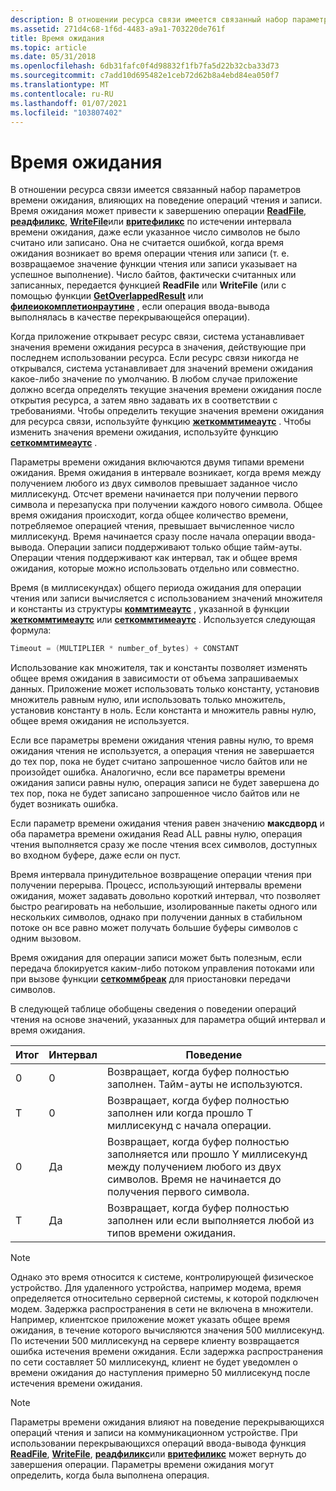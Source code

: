 ```yaml
---
description: В отношении ресурса связи имеется связанный набор параметров времени ожидания, влияющих на поведение операций чтения и записи.
ms.assetid: 271d4c68-1f6d-4483-a9a1-703220de761f
title: Время ожидания
ms.topic: article
ms.date: 05/31/2018
ms.openlocfilehash: 6db31fafc0f4d98832f1fb7fa5d22b32cba33d73
ms.sourcegitcommit: c7add10d695482e1ceb72d62b8a4ebd84ea050f7
ms.translationtype: MT
ms.contentlocale: ru-RU
ms.lasthandoff: 01/07/2021
ms.locfileid: "103807402"
---
```

# <a name="time-outs"></a>Время ожидания

В отношении ресурса связи имеется связанный набор параметров времени ожидания, влияющих на поведение операций чтения и записи. Время ожидания может привести к завершению операции [**ReadFile**](/windows/desktop/api/fileapi/nf-fileapi-readfile), [**реадфиликс**](/windows/desktop/api/fileapi/nf-fileapi-readfileex), [**WriteFile**](/windows/desktop/api/fileapi/nf-fileapi-writefile)или [**вритефиликс**](/windows/desktop/api/fileapi/nf-fileapi-writefileex) по истечении интервала времени ожидания, даже если указанное число символов не было считано или записано. Она не считается ошибкой, когда время ожидания возникает во время операции чтения или записи (т. е. возвращаемое значение функции чтения или записи указывает на успешное выполнение). Число байтов, фактически считанных или записанных, передается функцией **ReadFile** или **WriteFile** (или с помощью функции [**GetOverlappedResult**](/windows/desktop/api/ioapiset/nf-ioapiset-getoverlappedresult) или [**филеиокомплетионраутине**](/windows/desktop/api/minwinbase/nc-minwinbase-lpoverlapped_completion_routine) , если операция ввода-вывода выполнялась в качестве перекрывающейся операции).

Когда приложение открывает ресурс связи, система устанавливает значения времени ожидания ресурса в значения, действующие при последнем использовании ресурса. Если ресурс связи никогда не открывался, система устанавливает для значений времени ожидания какое-либо значение по умолчанию. В любом случае приложение должно всегда определять текущие значения времени ожидания после открытия ресурса, а затем явно задавать их в соответствии с требованиями. Чтобы определить текущие значения времени ожидания для ресурса связи, используйте функцию [**жеткоммтимеаутс**](/windows/desktop/api/Winbase/nf-winbase-getcommtimeouts) . Чтобы изменить значения времени ожидания, используйте функцию [**сеткоммтимеаутс**](/windows/desktop/api/Winbase/nf-winbase-setcommtimeouts) .

Параметры времени ожидания включаются двумя типами времени ожидания. Время ожидания в интервале возникает, когда время между получением любого из двух символов превышает заданное число миллисекунд. Отсчет времени начинается при получении первого символа и перезапуска при получении каждого нового символа. Общее время ожидания происходит, когда общее количество времени, потребляемое операцией чтения, превышает вычисленное число миллисекунд. Время начинается сразу после начала операции ввода-вывода. Операции записи поддерживают только общие тайм-ауты. Операции чтения поддерживают как интервал, так и общее время ожидания, которые можно использовать отдельно или совместно.

Время (в миллисекундах) общего периода ожидания для операции чтения или записи вычисляется с использованием значений множителя и константы из структуры [**коммтимеаутс**](/windows/desktop/api/Winbase/ns-winbase-commtimeouts) , указанной в функции [**жеткоммтимеаутс**](/windows/desktop/api/Winbase/nf-winbase-getcommtimeouts) или [**сеткоммтимеаутс**](/windows/desktop/api/Winbase/nf-winbase-setcommtimeouts) . Используется следующая формула:


```C++
Timeout = (MULTIPLIER * number_of_bytes) + CONSTANT
```



Использование как множителя, так и константы позволяет изменять общее время ожидания в зависимости от объема запрашиваемых данных. Приложение может использовать только константу, установив множитель равным нулю, или использовать только множитель, установив константу в ноль. Если константа и множитель равны нулю, общее время ожидания не используется.

Если все параметры времени ожидания чтения равны нулю, то время ожидания чтения не используется, а операция чтения не завершается до тех пор, пока не будет считано запрошенное число байтов или не произойдет ошибка. Аналогично, если все параметры времени ожидания записи равны нулю, операция записи не будет завершена до тех пор, пока не будет записано запрошенное число байтов или не будет возникать ошибка.

Если параметр времени ожидания чтения равен значению **максдворд** и оба параметра времени ожидания Read ALL равны нулю, операция чтения выполняется сразу же после чтения всех символов, доступных во входном буфере, даже если он пуст.

Время интервала принудительное возвращение операции чтения при получении перерыва. Процесс, использующий интервалы времени ожидания, может задавать довольно короткий интервал, что позволяет быстро реагировать на небольшие, изолированные пакеты одного или нескольких символов, однако при получении данных в стабильном потоке он все равно может получать большие буферы символов с одним вызовом.

Время ожидания для операции записи может быть полезным, если передача блокируется каким-либо потоком управления потоками или при вызове функции [**сеткоммбреак**](/windows/desktop/api/Winbase/nf-winbase-setcommbreak) для приостановки передачи символов.

В следующей таблице обобщены сведения о поведении операций чтения на основе значений, указанных для параметра общий интервал и время ожидания.



| Итог | Интервал | Поведение                                                                                                                                                                                 |
|-------|----------|------------------------------------------------------------------------------------------------------------------------------------------------------------------------------------------|
| 0     | 0        | Возвращает, когда буфер полностью заполнен. Тайм-ауты не используются.                                                                                                                    |
| T     | 0        | Возвращает, когда буфер полностью заполнен или когда прошло T миллисекунд с начала операции.                                                                   |
| 0     | Да        | Возвращает, когда буфер полностью заполняется или прошло Y миллисекунд между получением любого из двух символов. Время не начинается до получения первого символа. |
| T     | Да        | Возвращает, когда буфер полностью заполнен или если выполняется любой из типов времени ожидания.                                                                                                     |



 

> [!Note]  
> Однако это время относится к системе, контролирующей физическое устройство. Для удаленного устройства, например модема, время определяется относительно серверной системы, к которой подключен модем. Задержка распространения в сети не включена в множители. Например, клиентское приложение может указать общее время ожидания, в течение которого вычисляются значения 500 миллисекунд. По истечении 500 миллисекунд на сервере клиенту возвращается ошибка истечения времени ожидания. Если задержка распространения по сети составляет 50 миллисекунд, клиент не будет уведомлен о времени ожидания до наступления примерно 50 миллисекунд после истечения времени ожидания.

 

> [!Note]  
> Параметры времени ожидания влияют на поведение перекрывающихся операций чтения и записи на коммуникационном устройстве. При использовании перекрывающихся операций ввода-вывода функция [**ReadFile**](/windows/desktop/api/fileapi/nf-fileapi-readfile), [**WriteFile**](/windows/desktop/api/fileapi/nf-fileapi-writefile), [**реадфиликс**](/windows/desktop/api/fileapi/nf-fileapi-readfileex)или [**вритефиликс**](/windows/desktop/api/fileapi/nf-fileapi-writefileex) может вернуть до завершения операции. Параметры времени ожидания могут определить, когда была выполнена операция.

 

 

 
